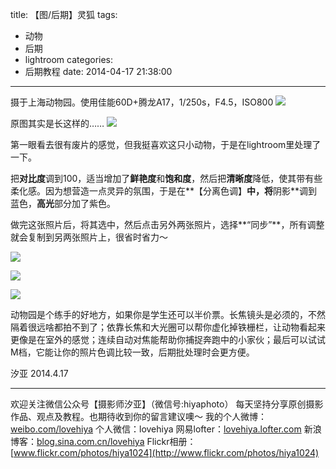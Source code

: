 title: 【图/后期】灵狐
tags:
  - 动物
  - 后期
  - lightroom
categories:
  - 后期教程
date: 2014-04-17 21:38:00
---
摄于上海动物园。使用佳能60D+腾龙A17，1/250s，F4.5，ISO800
![](http://mmbiz.qpic.cn/mmbiz/xBmfrfspdryuyfedUibX6SAUDFZyNME71tfYxgLbjMPFqrRGQa9QMEM94fiavfBDznoF2ibYf5MZMZnPKvFbX5r3Q/0)

原图其实是长这样的……
![](http://mmbiz.qpic.cn/mmbiz/xBmfrfspdryuyfedUibX6SAUDFZyNME71xLhZMerOdPDJoq0z8Zsjwu44cjPcJ1WuGdORWbCDM37I1ymqDz2RVg/0)

第一眼看去很有废片的感觉，但我挺喜欢这只小动物，于是在lightroom里处理了一下。

把**对比度**调到100，适当增加了**鲜艳度**和**饱和度**，然后把**清晰度**降低，使其带有些柔化感。因为想营造一点灵异的氛围，于是在**【分离色调】**中，将**阴影**调到蓝色，**高光**部分加了紫色。

做完这张照片后，将其选中，然后点击另外两张照片，选择**“同步”**，所有调整就会复制到另两张照片上，很省时省力～

![](http://mmbiz.qpic.cn/mmbiz/xBmfrfspdryuyfedUibX6SAUDFZyNME71JibmQ0khoBuCuEiaEZJxruDXlGlhFeVFX8VVSqaz8TibLicx6iaiay00hjqA/0)

![](http://mmbiz.qpic.cn/mmbiz/xBmfrfspdryuyfedUibX6SAUDFZyNME71HG07RLic0fgIVvQjF3TxTVeYKG6nT5tOfIxMeFQLrssJTX0rGof5icibQ/0)

![](http://mmbiz.qpic.cn/mmbiz/xBmfrfspdryuyfedUibX6SAUDFZyNME71D8VWsjrm6yeXFVI6oWxBvib5icHJpfDwpfG517ZG4icfE4peWBPLoC12A/0)


动物园是个练手的好地方，如果你是学生还可以半价票。长焦镜头是必须的，不然隔着很远啥都拍不到了；依靠长焦和大光圈可以帮你虚化掉铁栅栏，让动物看起来更像是在室外的感觉；连续自动对焦能帮助你捕捉奔跑中的小家伙；最后可以试试M档，它能让你的照片色调比较一致，后期批处理时会更方便。

汐亚
2014.4.17

-------------
欢迎关注微信公众号【摄影师汐亚】（微信号:hiyaphoto）
每天坚持分享原创摄影作品、观点及教程。也期待收到你的留言建议噢～
我的个人微博：[weibo.com/lovehiya](http://weibo.com/lovehiya)
个人微信：lovehiya
网易lofter：[lovehiya.lofter.com](http://lovehiya.lofter.com)
新浪博客：[blog.sina.com.cn/lovehiya](http://blog.sina.com.cn/lovehiya)
Flickr相册：[www.flickr.com/photos/hiya1024](http://www.flickr.com/photos/hiya1024)
